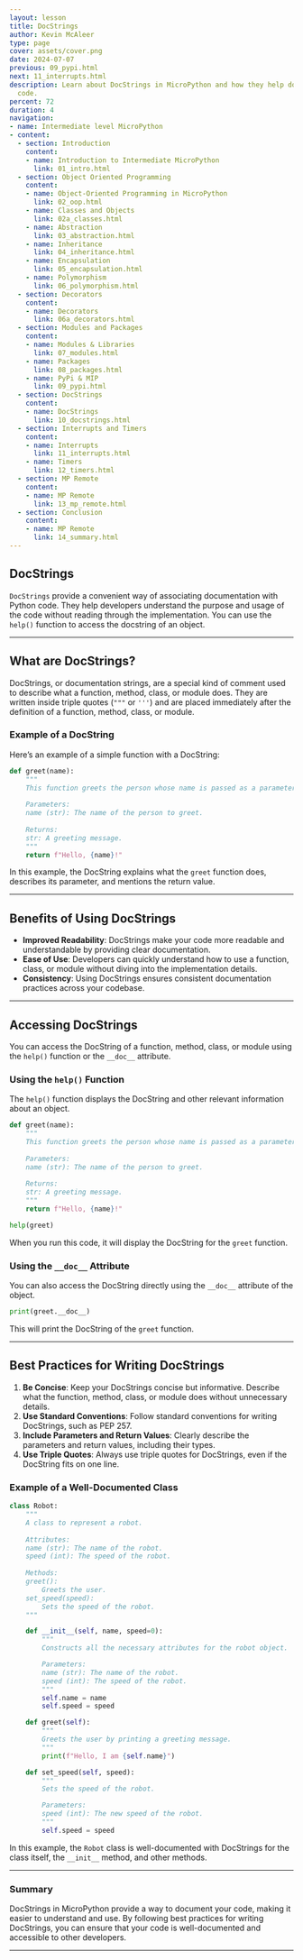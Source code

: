 ```yaml
---
layout: lesson
title: DocStrings
author: Kevin McAleer
type: page
cover: assets/cover.png
date: 2024-07-07
previous: 09_pypi.html
next: 11_interrupts.html
description: Learn about DocStrings in MicroPython and how they help document your
  code.
percent: 72
duration: 4
navigation:
- name: Intermediate level MicroPython
- content:
  - section: Introduction
    content:
    - name: Introduction to Intermediate MicroPython
      link: 01_intro.html
  - section: Object Oriented Programming
    content:
    - name: Object-Oriented Programming in MicroPython
      link: 02_oop.html
    - name: Classes and Objects
      link: 02a_classes.html
    - name: Abstraction
      link: 03_abstraction.html
    - name: Inheritance
      link: 04_inheritance.html
    - name: Encapsulation
      link: 05_encapsulation.html
    - name: Polymorphism
      link: 06_polymorphism.html
  - section: Decorators
    content:
    - name: Decorators
      link: 06a_decorators.html
  - section: Modules and Packages
    content:
    - name: Modules & Libraries
      link: 07_modules.html
    - name: Packages
      link: 08_packages.html
    - name: PyPi & MIP
      link: 09_pypi.html
  - section: DocStrings
    content:
    - name: DocStrings
      link: 10_docstrings.html
  - section: Interrupts and Timers
    content:
    - name: Interrupts
      link: 11_interrupts.html
    - name: Timers
      link: 12_timers.html
  - section: MP Remote
    content:
    - name: MP Remote
      link: 13_mp_remote.html
  - section: Conclusion
    content:
    - name: MP Remote
      link: 14_summary.html
---
```



## DocStrings

`DocStrings` provide a convenient way of associating documentation with Python code. They help developers understand the purpose and usage of the code without reading through the implementation. You can use the `help()` function to access the docstring of an object.

---

## What are DocStrings?

DocStrings, or documentation strings, are a special kind of comment used to describe what a function, method, class, or module does. They are written inside triple quotes (`"""` or `'''`) and are placed immediately after the definition of a function, method, class, or module.

### Example of a DocString

Here’s an example of a simple function with a DocString:

```python
def greet(name):
    """
    This function greets the person whose name is passed as a parameter.
    
    Parameters:
    name (str): The name of the person to greet.
    
    Returns:
    str: A greeting message.
    """
    return f"Hello, {name}!"
```

In this example, the DocString explains what the `greet` function does, describes its parameter, and mentions the return value.

---

## Benefits of Using DocStrings

- **Improved Readability**: DocStrings make your code more readable and understandable by providing clear documentation.
- **Ease of Use**: Developers can quickly understand how to use a function, class, or module without diving into the implementation details.
- **Consistency**: Using DocStrings ensures consistent documentation practices across your codebase.

---

## Accessing DocStrings

You can access the DocString of a function, method, class, or module using the `help()` function or the `__doc__` attribute.

### Using the `help()` Function

The `help()` function displays the DocString and other relevant information about an object.

```python
def greet(name):
    """
    This function greets the person whose name is passed as a parameter.
    
    Parameters:
    name (str): The name of the person to greet.
    
    Returns:
    str: A greeting message.
    """
    return f"Hello, {name}!"

help(greet)
```

When you run this code, it will display the DocString for the `greet` function.

### Using the `__doc__` Attribute

You can also access the DocString directly using the `__doc__` attribute of the object.

```python
print(greet.__doc__)
```

This will print the DocString of the `greet` function.

---

## Best Practices for Writing DocStrings

1. **Be Concise**: Keep your DocStrings concise but informative. Describe what the function, method, class, or module does without unnecessary details.
2. **Use Standard Conventions**: Follow standard conventions for writing DocStrings, such as PEP 257.
3. **Include Parameters and Return Values**: Clearly describe the parameters and return values, including their types.
4. **Use Triple Quotes**: Always use triple quotes for DocStrings, even if the DocString fits on one line.

### Example of a Well-Documented Class

```python
class Robot:
    """
    A class to represent a robot.
    
    Attributes:
    name (str): The name of the robot.
    speed (int): The speed of the robot.
    
    Methods:
    greet():
        Greets the user.
    set_speed(speed):
        Sets the speed of the robot.
    """

    def __init__(self, name, speed=0):
        """
        Constructs all the necessary attributes for the robot object.

        Parameters:
        name (str): The name of the robot.
        speed (int): The speed of the robot.
        """
        self.name = name
        self.speed = speed

    def greet(self):
        """
        Greets the user by printing a greeting message.
        """
        print(f"Hello, I am {self.name}")

    def set_speed(self, speed):
        """
        Sets the speed of the robot.

        Parameters:
        speed (int): The new speed of the robot.
        """
        self.speed = speed
```

In this example, the `Robot` class is well-documented with DocStrings for the class itself, the `__init__` method, and other methods.

---

### Summary

DocStrings in MicroPython provide a way to document your code, making it easier to understand and use. By following best practices for writing DocStrings, you can ensure that your code is well-documented and accessible to other developers.

---
